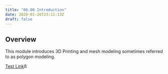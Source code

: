 ```yaml
---
title: "06.00 Introduction"
date: 2020-01-26T23:11:13Z
draft: false
---
```


## Overview

This module introduces 3D Printing and mesh modeling sometimes referred to as polygon modeling.

[Test Link](/modules/05-laser-cutting-fabrication/5-0-introduction/index.md)ß
